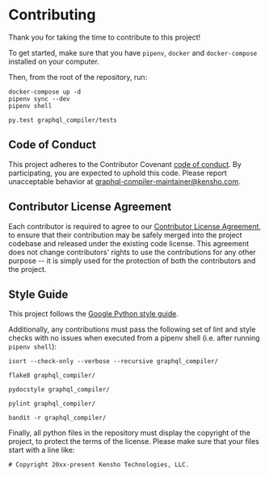 # Contributing

Thank you for taking the time to contribute to this project!

To get started, make sure that you have `pipenv`, `docker` and `docker-compose` installed
on your computer.

Then, from the root of the repository, run:
```
docker-compose up -d
pipenv sync --dev
pipenv shell

py.test graphql_compiler/tests
```

## Code of Conduct

This project adheres to the Contributor Covenant [code of conduct](CODE_OF_CONDUCT.md).
By participating, you are expected to uphold this code.
Please report unacceptable behavior at
[graphql-compiler-maintainer@kensho.com](mailto:graphql-compiler-maintainer@kensho.com).

## Contributor License Agreement

Each contributor is required to agree to our
[Contributor License Agreement](https://www.clahub.com/agreements/kensho-technologies/graphql-compiler),
to ensure that their contribution may be safely merged into the project codebase and
released under the existing code license. This agreement does not change contributors'
rights to use the contributions for any other purpose -- it is simply used for the protection
of both the contributors and the project.

## Style Guide

This project follows the
[Google Python style guide](https://google.github.io/styleguide/pyguide.html).

Additionally, any contributions must pass the following set of lint and style checks with no issues
when executed from a pipenv shell (i.e. after running `pipenv shell`):
```
isort --check-only --verbose --recursive graphql_compiler/

flake8 graphql_compiler/

pydocstyle graphql_compiler/

pylint graphql_compiler/

bandit -r graphql_compiler/
```

Finally, all python files in the repository must display the copyright of the project,
to protect the terms of the license. Please make sure that your files start with a line like:
```
# Copyright 20xx-present Kensho Technologies, LLC.
```
